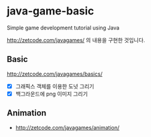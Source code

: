 # java-game-basic

Simple game development tutorial using Java

<http://zetcode.com/javagames/> 의 내용을 구현한 것입니다.

## Basic

<http://zetcode.com/javagames/basics/>

- [x] 그래픽스 객체를 이용한 도넛 그리기
- [x] 백그라운드에 png 이미지 그리기

## Animation

- <http://zetcode.com/javagames/animation/>


